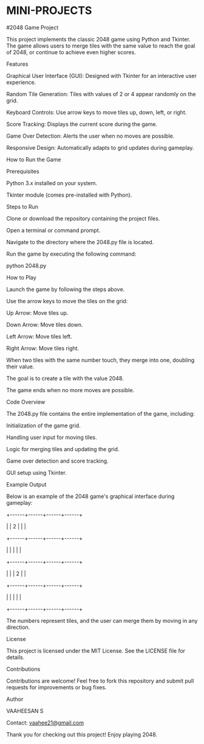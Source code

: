 # MINI-PROJECTS

#2048 Game Project

This project implements the classic 2048 game using Python and Tkinter. The game allows users to merge tiles with the same value to reach the goal of 2048, or continue to achieve even higher scores.

Features

Graphical User Interface (GUI): Designed with Tkinter for an interactive user experience.

Random Tile Generation: Tiles with values of 2 or 4 appear randomly on the grid.

Keyboard Controls: Use arrow keys to move tiles up, down, left, or right.

Score Tracking: Displays the current score during the game.

Game Over Detection: Alerts the user when no moves are possible.

Responsive Design: Automatically adapts to grid updates during gameplay.

How to Run the Game

Prerequisites

Python 3.x installed on your system.

Tkinter module (comes pre-installed with Python).

Steps to Run

Clone or download the repository containing the project files.

Open a terminal or command prompt.

Navigate to the directory where the 2048.py file is located.

Run the game by executing the following command:

python 2048.py

How to Play

Launch the game by following the steps above.

Use the arrow keys to move the tiles on the grid:

Up Arrow: Move tiles up.

Down Arrow: Move tiles down.

Left Arrow: Move tiles left.

Right Arrow: Move tiles right.

When two tiles with the same number touch, they merge into one, doubling their value.

The goal is to create a tile with the value 2048.

The game ends when no more moves are possible.

Code Overview

The 2048.py file contains the entire implementation of the game, including:

Initialization of the game grid.

Handling user input for moving tiles.

Logic for merging tiles and updating the grid.

Game over detection and score tracking.

GUI setup using Tkinter.

Example Output

Below is an example of the 2048 game's graphical interface during gameplay:

+------+------+------+------+

|      |  2   |      |      |

+------+------+------+------+

|      |      |      |      |

+------+------+------+------+

|      |      |  2   |      |

+------+------+------+------+

|      |      |      |      |

+------+------+------+------+

The numbers represent tiles, and the user can merge them by moving in any direction.

License

This project is licensed under the MIT License. See the LICENSE file for details.

Contributions

Contributions are welcome! Feel free to fork this repository and submit pull requests for improvements or bug fixes.

Author

VAAHEESAN S

Contact: vaahee21@gmail.com

Thank you for checking out this project! Enjoy playing 2048.
